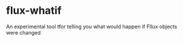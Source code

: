 # flux-whatif
An experimental tool tfor telling you what would happen if Fllux objects were changed
